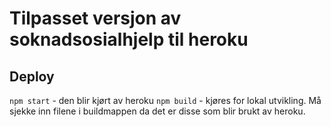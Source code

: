 Tilpasset versjon av soknadsosialhjelp til heroku
================

## Deploy
`npm start` - den blir kjørt av heroku
`npm build` - kjøres for lokal utvikling. Må sjekke inn filene i buildmappen da det er disse som blir brukt av heroku.